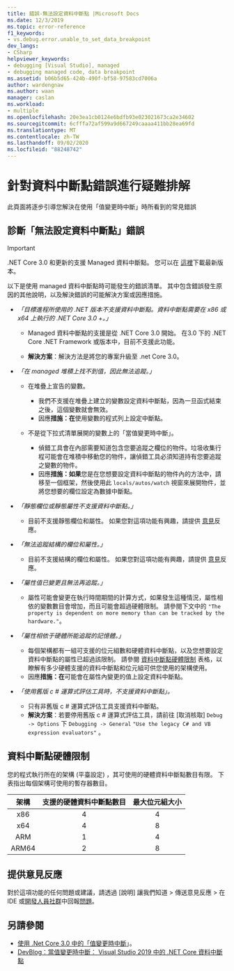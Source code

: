 ```yaml
---
title: 錯誤-無法設定資料中斷點 |Microsoft Docs
ms.date: 12/3/2019
ms.topic: error-reference
f1_keywords:
- vs.debug.error.unable_to_set_data_breakpoint
dev_langs:
- CSharp
helpviewer_keywords:
- debugging [Visual Studio], managed
- debugging managed code, data breakpoint
ms.assetid: b06b5d65-424b-490f-bf58-97583cd7006a
author: wardengnaw
ms.author: waan
manager: caslan
ms.workload:
- multiple
ms.openlocfilehash: 20e3ea1cb0124e6bdfb93e023021673ca2e34602
ms.sourcegitcommit: 6cfffa72af599a9d667249caaaa411bb28ea69fd
ms.translationtype: MT
ms.contentlocale: zh-TW
ms.lasthandoff: 09/02/2020
ms.locfileid: "88248742"
---
```

# <a name="troubleshooting-data-breakpoint-errors"></a>針對資料中斷點錯誤進行疑難排解
此頁面將逐步引導您解決在使用「值變更時中斷」時所看到的常見錯誤

## <a name="diagnosing-unable-to-set-data-breakpoint-errors"></a>診斷「無法設定資料中斷點」錯誤
> [!IMPORTANT]
> .NET Core 3.0 和更新的支援 Managed 資料中斷點。 您可以在 [這裡](https://dotnet.microsoft.com/download)下載最新版本。

以下是使用 managed 資料中斷點時可能發生的錯誤清單。 其中包含錯誤發生原因的其他說明，以及解決錯誤的可能解決方案或因應措施。

- *「目標進程所使用的 .NET 版本不支援資料中斷點。資料中斷點需要在 x86 或 x64 上執行的 .NET Core 3.0 +。」*

  - Managed 資料中斷點的支援是從 .NET Core 3.0 開始。 在3.0 下的 .NET Core .NET Framework 或版本中，目前不支援此功能。 
    
  - **解決方案**：解決方法是將您的專案升級至 .net Core 3.0。

- *「在 managed 堆積上找不到值，因此無法追蹤。」*
  - 在堆疊上宣告的變數。
    - 我們不支援在堆疊上建立的變數設定資料中斷點，因為一旦函式結束之後，這個變數就會無效。
    - 因應**措施：在**使用變數的程式列上設定中斷點。

  - 不是從下拉式清單展開的變數上的「當值變更時中斷」。
    - 偵錯工具會在內部需要知道包含您要追蹤之欄位的物件。垃圾收集行程可能會在堆積中移動您的物件，讓偵錯工具必須知道持有您要追蹤之變數的物件。 
    - 因應**措施：如果**您是在您想要設定資料中斷點的物件內的方法中，請移至一個框架，然後使用此 `locals/autos/watch` 視窗來展開物件，並將您想要的欄位設定為數據中斷點。

- *「靜態欄位或靜態屬性不支援資料中斷點。」*
    
  - 目前不支援靜態欄位和屬性。 如果您對這項功能有興趣，請提供 [意見](#provide-feedback)反應。

- *「無法追蹤結構的欄位和屬性。」*

  - 目前不支援結構的欄位和屬性。 如果您對這項功能有興趣，請提供 [意見](#provide-feedback)反應。

- *「屬性值已變更且無法再追蹤。」*

  - 屬性可能會變更在執行時間期間的計算方式，如果發生這種情況，屬性相依的變數數目會增加，而且可能會超過硬體限制。 請參閱下文中的 `"The property is dependent on more memory than can be tracked by the hardware."`。

- *「屬性相依于硬體所能追蹤的記憶體。」*
    
  - 每個架構都有一組可支援的位元組數和硬體資料中斷點，以及您想要設定資料中斷點的屬性已超過該限制。 請參閱 [資料中斷點硬體限制](#data-breakpoint-hardware-limitations) 表格，以瞭解有多少硬體支援的資料中斷點和位元組可供您使用的架構使用。 
  - 因應**措施：在**可能會在屬性內變更的值上設定資料中斷點。

- *「使用舊版 c # 運算式評估工具時，不支援資料中斷點」。*

  - 只有非舊版 c # 運算式評估工具支援資料中斷點。 
  - **解決方案**：若要停用舊版 c # 運算式評估工具，請前往 [取消核取] `Debug -> Options` 下 `Debugging -> General` `"Use the legacy C# and VB expression evaluators"` 。

## <a name="data-breakpoint-hardware-limitations"></a>資料中斷點硬體限制

您的程式執行所在的架構 (平臺設定) ，其可使用的硬體資料中斷點數目有限。 下表指出每個架構可使用的暫存器數目。

| 架構 | 支援的硬體資料中斷點數目 | 最大位元組大小|
| :-------------: |:-------------:| :-------------:|
| x86 | 4 | 4 |
| x64 | 4 | 8 |
| ARM | 1 | 4 |
| ARM64 | 2 | 8 |

## <a name="provide-feedback"></a>提供意見反應

對於這項功能的任何問題或建議，請透過 [說明] 讓我們知道 > 傳送意見反應 > 在 IDE 或[開發人員社群](https://developercommunity.visualstudio.com/)中回報[問題](../ide/how-to-report-a-problem-with-visual-studio.md)。

## <a name="see-also"></a>另請參閱

- [使用 .Net Core 3.0 中的「值變更時中斷](using-breakpoints.md#BKMK_set_a_data_breakpoint_native_cplusplus)」。
- [DevBlog：當值變更時中斷： Visual Studio 2019 中的 .NET Core 資料中斷點](https://devblogs.microsoft.com/visualstudio/break-when-value-changes-data-breakpoints-for-net-core-in-visual-studio-2019/)
